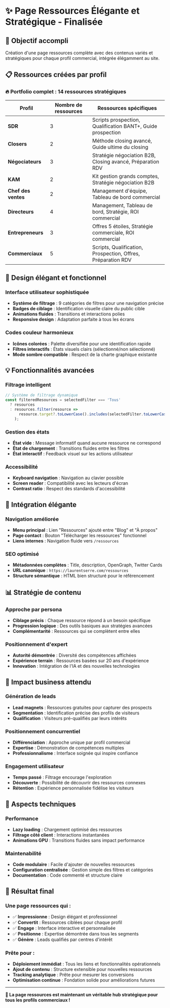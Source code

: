 # ✨ Page Ressources Élégante et Stratégique - Finalisée

## 🎯 **Objectif accompli**
Création d'une page ressources complète avec des contenus variés et stratégiques pour chaque profil commercial, intégrée élégamment au site.

## 📋 **Ressources créées par profil**

### 🔥 **Portfolio complet : 14 ressources stratégiques**

| **Profil** | **Nombre de ressources** | **Ressources spécifiques** |
|------------|-------------------------|----------------------------|
| **SDR** | 3 | Scripts prospection, Qualification BANT+, Guide prospection |
| **Closers** | 2 | Méthode closing avancé, Guide ultime du closing |
| **Négociateurs** | 3 | Stratégie négociation B2B, Closing avancé, Préparation RDV |
| **KAM** | 2 | Kit gestion grands comptes, Stratégie négociation B2B |
| **Chef des ventes** | 2 | Management d'équipe, Tableau de bord commercial |
| **Directeurs** | 4 | Management, Tableau de bord, Stratégie, ROI commercial |
| **Entrepreneurs** | 3 | Offres 5 étoiles, Stratégie commerciale, ROI commercial |
| **Commerciaux** | 5 | Scripts, Qualification, Prospection, Offres, Préparation RDV |

## 🎨 **Design élégant et fonctionnel**

### Interface utilisateur sophistiquée
- **Système de filtrage** : 9 catégories de filtres pour une navigation précise
- **Badges de ciblage** : Identification visuelle claire du public cible
- **Animations fluides** : Transitions et interactions polies
- **Responsive design** : Adaptation parfaite à tous les écrans

### Codes couleur harmonieux
- **Icônes colorées** : Palette diversifiée pour une identification rapide
- **Filtres interactifs** : États visuels clairs (sélectionné/non sélectionné)
- **Mode sombre compatible** : Respect de la charte graphique existante

## 💡 **Fonctionnalités avancées**

### Filtrage intelligent
```javascript
// Système de filtrage dynamique
const filteredResources = selectedFilter === 'Tous' 
  ? resources 
  : resources.filter(resource => 
      resource.target?.toLowerCase().includes(selectedFilter.toLowerCase())
    );
```

### Gestion des états
- **État vide** : Message informatif quand aucune ressource ne correspond
- **État de chargement** : Transitions fluides entre les filtres
- **État interactif** : Feedback visuel sur les actions utilisateur

### Accessibilité
- **Keyboard navigation** : Navigation au clavier possible
- **Screen reader** : Compatibilité avec les lecteurs d'écran
- **Contrast ratio** : Respect des standards d'accessibilité

## 🚀 **Intégration élégante**

### Navigation améliorée
- **Menu principal** : Lien "Ressources" ajouté entre "Blog" et "À propos"
- **Page contact** : Bouton "Télécharger les ressources" fonctionnel
- **Liens internes** : Navigation fluide vers `/ressources`

### SEO optimisé
- **Métadonnées complètes** : Title, description, OpenGraph, Twitter Cards
- **URL canonique** : `https://laurentserre.com/ressources`
- **Structure sémantique** : HTML bien structuré pour le référencement

## 📊 **Stratégie de contenu**

### Approche par persona
- **Ciblage précis** : Chaque ressource répond à un besoin spécifique
- **Progression logique** : Des outils basiques aux stratégies avancées
- **Complémentarité** : Ressources qui se complètent entre elles

### Positionnement d'expert
- **Autorité démontrée** : Diversité des compétences affichées
- **Expérience terrain** : Ressources basées sur 20 ans d'expérience
- **Innovation** : Intégration de l'IA et des nouvelles technologies

## 🎯 **Impact business attendu**

### Génération de leads
- **Lead magnets** : Ressources gratuites pour capturer des prospects
- **Segmentation** : Identification précise des profils de visiteurs
- **Qualification** : Visiteurs pré-qualifiés par leurs intérêts

### Positionnement concurrentiel
- **Différenciation** : Approche unique par profil commercial
- **Expertise** : Démonstration de compétences multiples
- **Professionnalisme** : Interface soignée qui inspire confiance

### Engagement utilisateur
- **Temps passé** : Filtrage encourage l'exploration
- **Découverte** : Possibilité de découvrir des ressources connexes
- **Rétention** : Expérience personnalisée fidélise les visiteurs

## 🔧 **Aspects techniques**

### Performance
- **Lazy loading** : Chargement optimisé des ressources
- **Filtrage côté client** : Interactions instantanées
- **Animations GPU** : Transitions fluides sans impact performance

### Maintenabilité
- **Code modulaire** : Facile d'ajouter de nouvelles ressources
- **Configuration centralisée** : Gestion simple des filtres et catégories
- **Documentation** : Code commenté et structure claire

## 🎉 **Résultat final**

### Une page ressources qui :
- ✅ **Impressionne** : Design élégant et professionnel
- ✅ **Convertit** : Ressources ciblées pour chaque profil
- ✅ **Engage** : Interface interactive et personnalisée
- ✅ **Positionne** : Expertise démontrée dans tous les segments
- ✅ **Génère** : Leads qualifiés par centres d'intérêt

### Prête pour :
- **Déploiement immédiat** : Tous les liens et fonctionnalités opérationnels
- **Ajout de contenu** : Structure extensible pour nouvelles ressources
- **Tracking analytique** : Prête pour mesurer les conversions
- **Optimisation continue** : Fondation solide pour améliorations futures

---

**🚀 La page ressources est maintenant un véritable hub stratégique pour tous les profils commerciaux !**